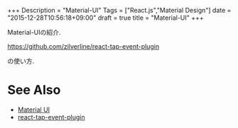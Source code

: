 +++
Description = "Material-UI"
Tags = ["React.js","Material Design"]
date = "2015-12-28T10:56:18+09:00"
draft = true
title = "Material-UI"
+++

Material-UIの紹介.

<!--more-->

https://github.com/zilverline/react-tap-event-plugin

の使い方.

# See Also

- [Material UI](https://github.com/callemall/material-ui)
- [react-tap-event-plugin](https://github.com/zilverline/react-tap-event-plugin)

